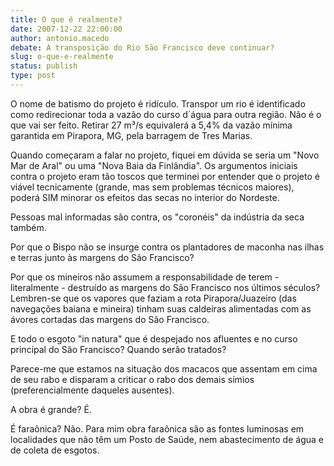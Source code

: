 ```yaml
---
title: O que é realmente?
date: 2007-12-22 22:00:00
author: antonio.macedo
debate: A transposição do Rio São Francisco deve continuar?
slug: o-que-e-realmente
status: publish 
type: post
---
```


O nome de batismo do projeto é ridículo. Transpor um rio é identificado como redirecionar toda a vazão do curso d´água para outra região. Não é o que vai ser feito. Retirar 27 m³/s equivalerá a 5,4% da vazão mínima garantida em Pirapora, MG, pela barragem de Tres Marias.  

Quando começaram a falar no projeto, fiquei em dúvida se seria um "Novo Mar de Aral" ou uma "Nova Baia da Finlândia". Os argumentos iniciais contra o projeto eram tão toscos que terminei por entender que o projeto é viável tecnicamente (grande, mas sem problemas técnicos maiores), poderá SIM minorar os efeitos das secas no interior do Nordeste.  

Pessoas mal informadas são contra, os "coronéis" da indústria da seca também.  

Por que o Bispo não se insurge contra os plantadores de maconha nas ilhas e terras junto às margens do São Francisco?  

Por que os mineiros não assumem a responsabilidade de terem - literalmente - destruído as margens do São Francisco nos últimos séculos? Lembren-se que os vapores que faziam a rota Pirapora/Juazeiro (das navegações baiana e mineira) tinham suas caldeiras alimentadas com as ávores cortadas das margens do São Francisco.  

E todo o esgoto "in natura" que é despejado nos afluentes e no curso principal do São Francisco? Quando serão tratados?  

Parece-me que estamos na situação dos macacos que assentam em cima de seu rabo e disparam a criticar o rabo dos demais símios (preferencialmente daqueles ausentes).  

A obra é grande? É.  

É faraônica? Não. Para mim obra faraônica são as fontes luminosas em localidades que não têm um Posto de Saúde, nem abastecimento de água e de coleta de esgotos.
